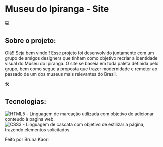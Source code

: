 # Museu do Ipiranga - Site

💻 <h2>Sobre o projeto:</h2>
Olá!! Seja bem vindo!!
Esse projeto foi desenvolvido juntamente com um grupo de amigos designers que tinham como objetivo recriar a identidade visual do Museu do Ipiranga. O site se baseia em toda paleta definida pelo grupo, bem como segue a proposta que trazer modernidade e remeter ao passado de um dos museus mais relevantes do Brasil.

🛠<h2>Tecnologias:</h2>

![HTML5](https://img.shields.io/badge/html5-%23E34F26.svg?style=for-the-badge&logo=html5&logoColor=white) - Linguagem de marcação utilizada com objetivo de adicionar conteudo à pagina web. <br>
![CSS3](https://img.shields.io/badge/css3-%231572B6.svg?style=for-the-badge&logo=css3&logoColor=white) - Linguagem de cascata com objetivo de estilizar a página, trazendo elementos solicitados.

Feito por Bruna Kaori

